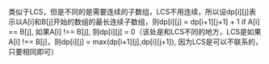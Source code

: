 类似于LCS，但是不同的是需要连续的子数组，LCS不用连续，所以设dp[i][j]表示以A[i]和B[j]开始的数组的最长连续子数组，则dp[i][j] = dp[i+1][j+1] + 1 if A[i] == B[j], 如果A[i] !== B[j], 则dp[i][j] = 0（该处是和LCS不同的地方，LCS是如果A[i] !== B[j]，则dp[i][j] = max(dp[i+1][j],dp[i][j+1]), 因为LCS是可以不联系的，只要相同即可）